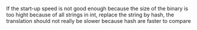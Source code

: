 If the start-up speed is not good enough because the size of the binary is too hight because of all strings in int, replace the string by hash, the translation should not really be slower because hash are faster to compare